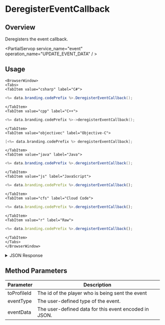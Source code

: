 # DeregisterEventCallback
## Overview
Deregisters the event callback.

<PartialServop service_name="event" operation_name="UPDATE_EVENT_DATA" / >

## Usage

```mdx-code-block
<BrowserWindow>
<Tabs>
<TabItem value="csharp" label="C#">
```

```csharp
<%= data.branding.codePrefix %>.DeregisterEventCallback();
```

```mdx-code-block
</TabItem>
<TabItem value="cpp" label="C++">
```

```cpp
<%= data.branding.codePrefix %>->deregisterEventCallback();
```

```mdx-code-block
</TabItem>
<TabItem value="objectivec" label="Objective-C">
```

```objectivec
[<%= data.branding.codePrefix %> deregisterEventCallback];
```

```mdx-code-block
</TabItem>
<TabItem value="java" label="Java">
```

```java
<%= data.branding.codePrefix %>.deregisterEventCallback();
```

```mdx-code-block
</TabItem>
<TabItem value="js" label="JavaScript">
```

```javascript
<%= data.branding.codePrefix %>.deregisterEventCallback();
```

```mdx-code-block
</TabItem>
<TabItem value="cfs" label="Cloud Code">
```

```javascript
<%= data.branding.codePrefix %>.deregisterEventCallback();
```

```mdx-code-block
</TabItem>
<TabItem value="r" label="Raw">
```

```javascript
<%= data.branding.codePrefix %>.deregisterEventCallback();
```

```mdx-code-block
</TabItem>
</Tabs>
</BrowserWindow>
```

<details>
<summary>JSON Response</summary>

```r
{
	"service": "event",
	"operation": "UPDATE_EVENT_DATA",
	"data": {
		"evId": "hexString",
		"eventData": {
			"someMapAttribute": "someValue"
		}
	}
}
```
</details>

## Method Parameters
Parameter | Description
--------- | -----------
toProfileId | The id of the player who is being sent the event
eventType | The user-defined type of the event.
eventData | The user-defined data for this event encoded in JSON.



